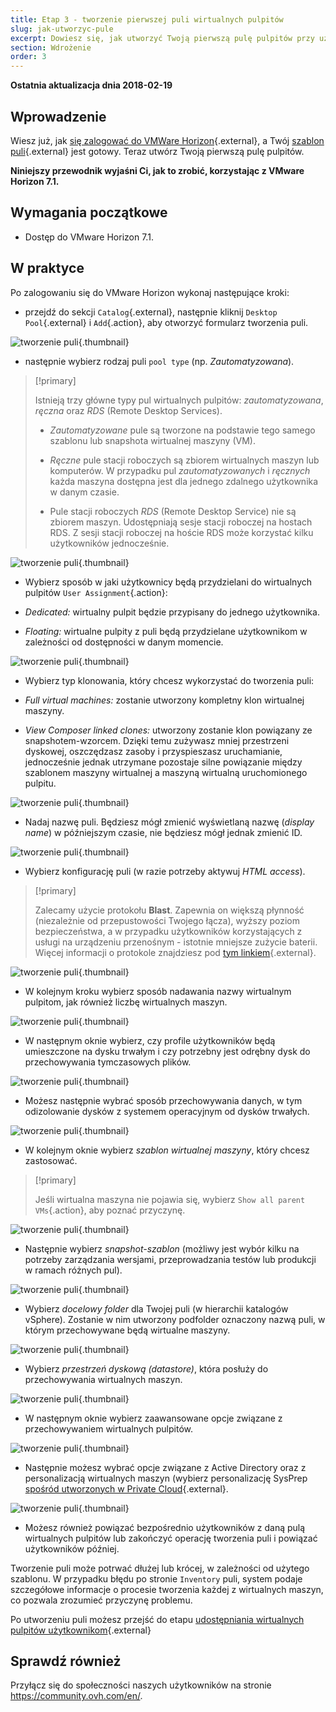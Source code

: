 ```yaml
---
title: Etap 3 - tworzenie pierwszej puli wirtualnych pulpitów
slug: jak-utworzyc-pule
excerpt: Dowiesz się, jak utworzyć Twoją pierwszą pulę pulpitów przy użyciu VMware Horizon 7.1
section: Wdrożenie
order: 3
---
```


**Ostatnia aktualizacja dnia 2018-02-19**

## Wprowadzenie

Wiesz już, jak [się zalogować do VMWare Horizon](https://docs.ovh.com/pl/cloud-desktop-infrastructure/platforma-horizon-7/){.external}, a Twój [szablon puli](https://docs.ovh.com/pl/cloud-desktop-infrastructure/tworzenie-szablonu-puli/){.external} jest gotowy. Teraz utwórz Twoją pierwszą pulę pulpitów.

**Niniejszy przewodnik wyjaśni Ci, jak to zrobić, korzystając z VMware Horizon 7.1.**


## Wymagania początkowe

- Dostęp do VMware Horizon 7.1.


## W praktyce

Po zalogowaniu się do VMware Horizon wykonaj następujące kroki:

- przejdź do sekcji `Catalog`{.external}, następnie kliknij `Desktop Pool`{.external} i `Add`{.action}, aby otworzyć formularz tworzenia puli.

![tworzenie puli](images/1200.png){.thumbnail}

- następnie wybierz rodzaj puli `pool type` (np. *Zautomatyzowana*).


> [!primary]
>
> Istnieją trzy główne typy pul wirtualnych pulpitów: *zautomatyzowana*, *ręczna* oraz *RDS* (Remote Desktop Services).
> 
> - *Zautomatyzowane* pule są tworzone na podstawie tego samego szablonu lub snapshota wirtualnej maszyny (VM).
> 
> - *Ręczne* pule stacji roboczych są zbiorem wirtualnych maszyn lub komputerów. W przypadku pul *zautomatyzowanych* i *ręcznych* każda maszyna dostępna jest dla jednego zdalnego użytkownika w danym czasie.
>
> - Pule stacji roboczych *RDS* (Remote Desktop Service) nie są zbiorem maszyn. Udostępniają sesje stacji roboczej na hostach RDS. Z sesji stacji roboczej na hoście RDS może korzystać kilku użytkowników jednocześnie.
> 


![tworzenie puli](images/1201.png){.thumbnail}

- Wybierz sposób w jaki użytkownicy będą przydzielani do wirtualnych pulpitów `User Assignment`{.action}:

 - *Dedicated:* wirtualny pulpit będzie przypisany do jednego użytkownika.
 - *Floating:* wirtualne pulpity z puli będą przydzielane użytkownikom w zależności od dostępności w danym momencie.

![tworzenie puli](images/1202.png){.thumbnail}

- Wybierz typ klonowania, który chcesz wykorzystać do tworzenia puli:

 - *Full virtual machines:* zostanie utworzony kompletny klon wirtualnej maszyny.
 - *View Composer linked clones:* utworzony zostanie klon powiązany ze snapshotem-wzorcem. Dzięki temu zużywasz mniej przestrzeni dyskowej, oszczędzasz zasoby i przyspieszasz uruchamianie, jednocześnie jednak utrzymane pozostaje silne powiązanie między szablonem maszyny wirtualnej a maszyną wirtualną uruchomionego pulpitu.

![tworzenie puli](images/1203.png){.thumbnail}

- Nadaj nazwę puli. Będziesz mógł zmienić wyświetlaną nazwę (*display name*) w późniejszym czasie, nie będziesz mógł jednak zmienić ID.

![tworzenie puli](images/1204.png){.thumbnail}

- Wybierz konfigurację puli (w razie potrzeby aktywuj *HTML access*).


> [!primary]
>
> Zalecamy użycie protokołu **Blast**. Zapewnia on większą płynność (niezależnie od przepustowości Twojego łącza), wyższy poziom bezpieczeństwa, a w przypadku użytkowników korzystających z usługi na urządzeniu przenośnym - istotnie mniejsze zużycie baterii. Więcej informacji o protokole znajdziesz pod [tym linkiem](https://docs.vmware.com/fr/VMware-Horizon-7/7.2/com.vmware.horizon-view.installation.doc/GUID-F64BAD49-78A0-44FE-97EA-76A56FD022D6.html){.external}.
> 

![tworzenie puli](images/1205.png){.thumbnail}

- W kolejnym kroku wybierz sposób nadawania nazwy wirtualnym pulpitom, jak również liczbę wirtualnych maszyn.

![tworzenie puli](images/1206.png){.thumbnail}

- W następnym oknie wybierz, czy profile użytkowników będą umieszczone na dysku trwałym i czy potrzebny jest odrębny dysk do przechowywania tymczasowych plików.

![tworzenie puli](images/1207.png){.thumbnail}

- Możesz następnie wybrać sposób przechowywania danych, w tym odizolowanie dysków z systemem operacyjnym od dysków trwałych.

![tworzenie puli](images/1208.png){.thumbnail}

- W kolejnym oknie wybierz *szablon wirtualnej maszyny*, który chcesz zastosować.

> [!primary]
>
> Jeśli wirtualna maszyna nie pojawia się, wybierz `Show all parent VMs`{.action}, aby poznać przyczynę.
> 

![tworzenie puli](images/1209.png){.thumbnail}

- Następnie wybierz *snapshot-szablon* (możliwy jest wybór kilku na potrzeby zarządzania wersjami, przeprowadzania testów lub produkcji w ramach różnych pul).

![tworzenie puli](images/1210.png){.thumbnail}

- Wybierz *docelowy folder* dla Twojej puli (w hierarchii katalogów vSphere). Zostanie w nim utworzony podfolder oznaczony nazwą puli, w którym przechowywane będą wirtualne maszyny.

![tworzenie puli](images/1211.png){.thumbnail}

- Wybierz *przestrzeń dyskową (datastore)*, która posłuży do przechowywania wirtualnych maszyn.

![tworzenie puli](images/1212.png){.thumbnail}

- W następnym oknie wybierz zaawansowane opcje związane z przechowywaniem wirtualnych pulpitów.

![tworzenie puli](images/1213.png){.thumbnail}

- Następnie możesz wybrać opcje związane z Active Directory oraz z personalizacją wirtualnych maszyn (wybierz personalizację SysPrep [spośród utworzonych w Private Cloud](https://docs.ovh.com/fr/cloud-desktop-infrastructure/create-sysprep/){.external}.

![tworzenie puli](images/1214.png){.thumbnail}

- Możesz również powiązać bezpośrednio użytkowników z daną pulą wirtualnych pulpitów lub zakończyć operację tworzenia puli i powiązać użytkowników później.

Tworzenie puli może potrwać dłużej lub krócej, w zależności od użytego szablonu. W przypadku błędu po stronie `Inventory` puli, system podaje szczegółowe informacje o procesie tworzenia każdej z wirtualnych maszyn, co pozwala zrozumieć przyczynę problemu.

Po utworzeniu puli możesz przejść do etapu [udostępniania wirtualnych pulpitów użytkownikom](https://docs.ovh.com/pl/cloud-desktop-infrastructure/udostepnianie-pulpitu/){.external}


## Sprawdź również

Przyłącz się do społeczności naszych użytkowników na stronie <https://community.ovh.com/en/>.